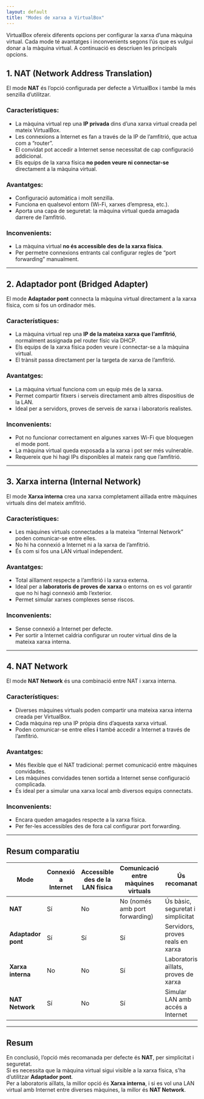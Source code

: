 ```yaml
---
layout: default
title: "Modes de xarxa a VirtualBox"
---
```


VirtualBox ofereix diferents opcions per configurar la xarxa d’una màquina virtual. Cada mode té avantatges i inconvenients segons l’ús que es vulgui donar a la màquina virtual. A continuació es descriuen les principals opcions.

## 1. NAT (Network Address Translation)

El mode **NAT** és l’opció configurada per defecte a VirtualBox i també la més senzilla d’utilitzar.

### Característiques:
- La màquina virtual rep una **IP privada** dins d’una xarxa virtual creada pel mateix VirtualBox.  
- Les connexions a Internet es fan a través de la IP de l’amfitrió, que actua com a “router”.  
- El convidat pot accedir a Internet sense necessitat de cap configuració addicional.  
- Els equips de la xarxa física **no poden veure ni connectar-se** directament a la màquina virtual.  

### Avantatges:
- Configuració automàtica i molt senzilla.  
- Funciona en qualsevol entorn (Wi-Fi, xarxes d’empresa, etc.).  
- Aporta una capa de seguretat: la màquina virtual queda amagada darrere de l’amfitrió.  

### Inconvenients:
- La màquina virtual **no és accessible des de la xarxa física**.  
- Per permetre connexions entrants cal configurar regles de “port forwarding” manualment.

---

## 2. Adaptador pont (Bridged Adapter)

El mode **Adaptador pont** connecta la màquina virtual directament a la xarxa física, com si fos un ordinador més.

### Característiques:
- La màquina virtual rep una **IP de la mateixa xarxa que l’amfitrió**, normalment assignada pel router físic via DHCP.  
- Els equips de la xarxa física poden veure i connectar-se a la màquina virtual.  
- El trànsit passa directament per la targeta de xarxa de l’amfitrió.  

### Avantatges:
- La màquina virtual funciona com un equip més de la xarxa.  
- Permet compartir fitxers i serveis directament amb altres dispositius de la LAN.  
- Ideal per a servidors, proves de serveis de xarxa i laboratoris realistes.  

### Inconvenients:
- Pot no funcionar correctament en algunes xarxes Wi-Fi que bloquegen el mode pont.  
- La màquina virtual queda exposada a la xarxa i pot ser més vulnerable.  
- Requereix que hi hagi IPs disponibles al mateix rang que l’amfitrió.

---

## 3. Xarxa interna (Internal Network)

El mode **Xarxa interna** crea una xarxa completament aïllada entre màquines virtuals dins del mateix amfitrió.

### Característiques:
- Les màquines virtuals connectades a la mateixa “Internal Network” poden comunicar-se entre elles.  
- No hi ha connexió a Internet ni a la xarxa de l’amfitrió.  
- És com si fos una LAN virtual independent.  

### Avantatges:
- Total aïllament respecte a l’amfitrió i la xarxa externa.  
- Ideal per a **laboratoris de proves de xarxa** o entorns on es vol garantir que no hi hagi connexió amb l’exterior.  
- Permet simular xarxes complexes sense riscos.  

### Inconvenients:
- Sense connexió a Internet per defecte.  
- Per sortir a Internet caldria configurar un router virtual dins de la mateixa xarxa interna.

---

## 4. NAT Network

El mode **NAT Network** és una combinació entre NAT i xarxa interna.

### Característiques:
- Diverses màquines virtuals poden compartir una mateixa xarxa interna creada per VirtualBox.  
- Cada màquina rep una IP pròpia dins d’aquesta xarxa virtual.  
- Poden comunicar-se entre elles **i** també accedir a Internet a través de l’amfitrió.  

### Avantatges:
- Més flexible que el NAT tradicional: permet comunicació entre màquines convidades.  
- Les màquines convidades tenen sortida a Internet sense configuració complicada.  
- És ideal per a simular una xarxa local amb diversos equips connectats.  

### Inconvenients:
- Encara queden amagades respecte a la xarxa física.  
- Per fer-les accessibles des de fora cal configurar port forwarding.

---

## Resum comparatiu

| Mode             | Connexió a Internet | Accessible des de la LAN física | Comunicació entre màquines virtuals | Ús recomanat |
|------------------|---------------------|---------------------------------|------------------------------------|--------------|
| **NAT**          | Sí                  | No                              | No (només amb port forwarding)     | Ús bàsic, seguretat i simplicitat |
| **Adaptador pont** | Sí                  | Sí                              | Sí                                 | Servidors, proves reals en xarxa |
| **Xarxa interna** | No                  | No                              | Sí                                 | Laboratoris aïllats, proves de xarxa |
| **NAT Network**  | Sí                  | No                              | Sí                                 | Simular LAN amb accés a Internet |

---

## Resum

En conclusió, l’opció més recomanada per defecte és **NAT**, per simplicitat i seguretat.  
Si es necessita que la màquina virtual sigui visible a la xarxa física, s'ha d’utilitzar **Adaptador pont**.  
Per a laboratoris aïllats, la millor opció és **Xarxa interna**, i si es vol una LAN virtual amb Internet entre diverses màquines, la millor és **NAT Network**.
